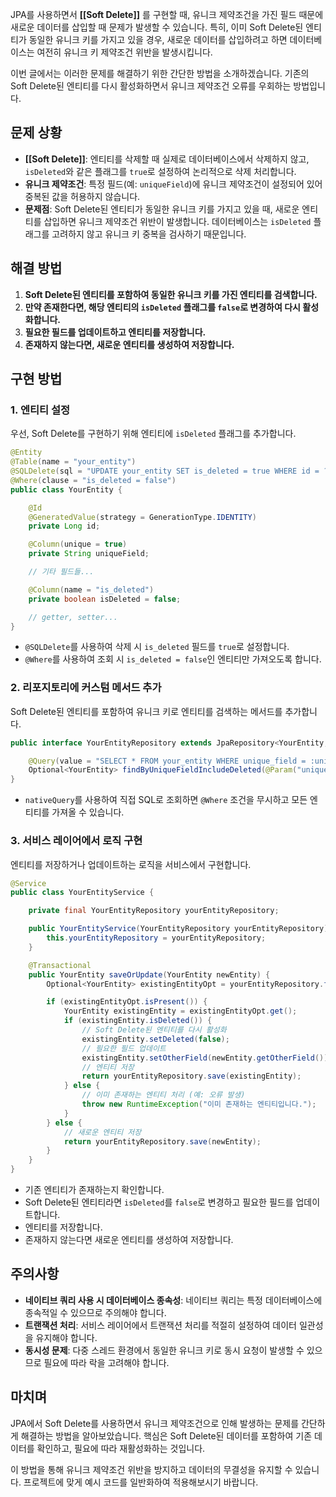 JPA를 사용하면서 **[[Soft Delete]]** 를 구현할 때, 유니크 제약조건을 가진 필드 때문에 새로운 데이터를 삽입할 때 문제가 발생할 수 있습니다. 특히, 이미 Soft Delete된 엔티티가 동일한 유니크 키를 가지고 있을 경우, 새로운 데이터를 삽입하려고 하면 데이터베이스는 여전히 유니크 키 제약조건 위반을 발생시킵니다.

이번 글에서는 이러한 문제를 해결하기 위한 간단한 방법을 소개하겠습니다. 기존의 Soft Delete된 엔티티를 다시 활성화하면서 유니크 제약조건 오류를 우회하는 방법입니다.

## 문제 상황

- **[[Soft Delete]]**: 엔티티를 삭제할 때 실제로 데이터베이스에서 삭제하지 않고, `isDeleted`와 같은 플래그를 `true`로 설정하여 논리적으로 삭제 처리합니다.
- **유니크 제약조건**: 특정 필드(예: `uniqueField`)에 유니크 제약조건이 설정되어 있어 중복된 값을 허용하지 않습니다.
- **문제점**: Soft Delete된 엔티티가 동일한 유니크 키를 가지고 있을 때, 새로운 엔티티를 삽입하면 유니크 제약조건 위반이 발생합니다. 데이터베이스는 `isDeleted` 플래그를 고려하지 않고 유니크 키 중복을 검사하기 때문입니다.

## 해결 방법

1. **Soft Delete된 엔티티를 포함하여 동일한 유니크 키를 가진 엔티티를 검색합니다.**
2. **만약 존재한다면, 해당 엔티티의 `isDeleted` 플래그를 `false`로 변경하여 다시 활성화합니다.**
3. **필요한 필드를 업데이트하고 엔티티를 저장합니다.**
4. **존재하지 않는다면, 새로운 엔티티를 생성하여 저장합니다.**

## 구현 방법

### 1. 엔티티 설정

우선, Soft Delete를 구현하기 위해 엔티티에 `isDeleted` 플래그를 추가합니다.

```java
@Entity
@Table(name = "your_entity")
@SQLDelete(sql = "UPDATE your_entity SET is_deleted = true WHERE id = ?")
@Where(clause = "is_deleted = false")
public class YourEntity {

    @Id
    @GeneratedValue(strategy = GenerationType.IDENTITY)
    private Long id;

    @Column(unique = true)
    private String uniqueField;

    // 기타 필드들...

    @Column(name = "is_deleted")
    private boolean isDeleted = false;

    // getter, setter...
}
```

- `@SQLDelete`를 사용하여 삭제 시 `is_deleted` 필드를 `true`로 설정합니다.
- `@Where`를 사용하여 조회 시 `is_deleted = false`인 엔티티만 가져오도록 합니다.

### 2. 리포지토리에 커스텀 메서드 추가

Soft Delete된 엔티티를 포함하여 유니크 키로 엔티티를 검색하는 메서드를 추가합니다.

```java
public interface YourEntityRepository extends JpaRepository<YourEntity, Long> {

    @Query(value = "SELECT * FROM your_entity WHERE unique_field = :uniqueField", nativeQuery = true)
    Optional<YourEntity> findByUniqueFieldIncludeDeleted(@Param("uniqueField") String uniqueField);
}
```

- `nativeQuery`를 사용하여 직접 SQL로 조회하면 `@Where` 조건을 무시하고 모든 엔티티를 가져올 수 있습니다.

### 3. 서비스 레이어에서 로직 구현

엔티티를 저장하거나 업데이트하는 로직을 서비스에서 구현합니다.

```java
@Service
public class YourEntityService {

    private final YourEntityRepository yourEntityRepository;

    public YourEntityService(YourEntityRepository yourEntityRepository) {
        this.yourEntityRepository = yourEntityRepository;
    }

	@Transactional
    public YourEntity saveOrUpdate(YourEntity newEntity) {
        Optional<YourEntity> existingEntityOpt = yourEntityRepository.findByUniqueFieldIncludeDeleted(newEntity.getUniqueField());

        if (existingEntityOpt.isPresent()) {
            YourEntity existingEntity = existingEntityOpt.get();
            if (existingEntity.isDeleted()) {
                // Soft Delete된 엔티티를 다시 활성화
                existingEntity.setDeleted(false);
                // 필요한 필드 업데이트
                existingEntity.setOtherField(newEntity.getOtherField());
                // 엔티티 저장
                return yourEntityRepository.save(existingEntity);
            } else {
                // 이미 존재하는 엔티티 처리 (예: 오류 발생)
                throw new RuntimeException("이미 존재하는 엔티티입니다.");
            }
        } else {
            // 새로운 엔티티 저장
            return yourEntityRepository.save(newEntity);
        }
    }
}
```

- 기존 엔티티가 존재하는지 확인합니다.
- Soft Delete된 엔티티라면 `isDeleted`를 `false`로 변경하고 필요한 필드를 업데이트합니다.
- 엔티티를 저장합니다.
- 존재하지 않는다면 새로운 엔티티를 생성하여 저장합니다.

## 주의사항

- **네이티브 쿼리 사용 시 데이터베이스 종속성**: 네이티브 쿼리는 특정 데이터베이스에 종속적일 수 있으므로 주의해야 합니다.
- **트랜잭션 처리**: 서비스 레이어에서 트랜잭션 처리를 적절히 설정하여 데이터 일관성을 유지해야 합니다.
- **동시성 문제**: 다중 스레드 환경에서 동일한 유니크 키로 동시 요청이 발생할 수 있으므로 필요에 따라 락을 고려해야 합니다.

## 마치며

JPA에서 Soft Delete를 사용하면서 유니크 제약조건으로 인해 발생하는 문제를 간단하게 해결하는 방법을 알아보았습니다. 핵심은 Soft Delete된 데이터를 포함하여 기존 데이터를 확인하고, 필요에 따라 재활성화하는 것입니다.

이 방법을 통해 유니크 제약조건 위반을 방지하고 데이터의 무결성을 유지할 수 있습니다. 프로젝트에 맞게 예시 코드를 일반화하여 적용해보시기 바랍니다.